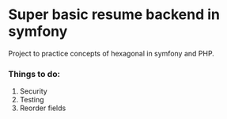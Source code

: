 # Super basic resume backend in symfony

Project to practice concepts of hexagonal in symfony and PHP.

### Things to do:
1. Security
2. Testing
3. Reorder fields
